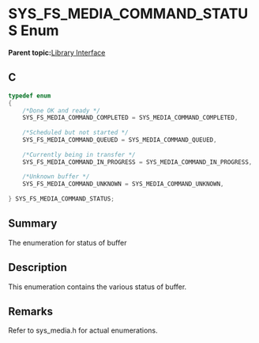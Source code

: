 # SYS\_FS\_MEDIA\_COMMAND\_STATUS Enum

**Parent topic:**[Library Interface](GUID-42556FDF-A632-49FE-8A5E-9303A926578C.md)

## C

```c
typedef enum
{
    /*Done OK and ready */
    SYS_FS_MEDIA_COMMAND_COMPLETED = SYS_MEDIA_COMMAND_COMPLETED,
    
    /*Scheduled but not started */
    SYS_FS_MEDIA_COMMAND_QUEUED = SYS_MEDIA_COMMAND_QUEUED,
    
    /*Currently being in transfer */
    SYS_FS_MEDIA_COMMAND_IN_PROGRESS = SYS_MEDIA_COMMAND_IN_PROGRESS,
    
    /*Unknown buffer */
    SYS_FS_MEDIA_COMMAND_UNKNOWN = SYS_MEDIA_COMMAND_UNKNOWN,
    
} SYS_FS_MEDIA_COMMAND_STATUS;

```

## Summary

The enumeration for status of buffer

## Description

This enumeration contains the various status of buffer.

## Remarks

Refer to sys\_media.h for actual enumerations.

